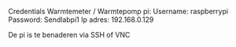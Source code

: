 Credentials Warmtemeter / Warmtepomp pi:
Username:  raspberrypi
Password:  Sendlabpi1
Ip adres: 192.168.0.129

De pi is te benaderen via SSH of VNC

